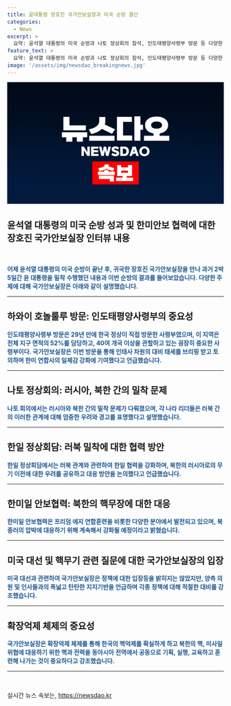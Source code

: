 ```yaml
---
title: 윤대통령 장호진 국가안보실장과 미국 순방 결산
categories:
  - News
excerpt: >
  요약: 윤석열 대통령의 미국 순방과 나토 정상회의 참석, 인도태평양사령부 방문 등 다양한 활동을 소개했으며, 미국 대선과 트럼프 전 대통령의 재집권 전망에 대한 분석, 러시아와 북한의 관계 등 다양한 안보 이슈를 다루었습니다. 한미일 안보협력 강화와 확장억제 체제 등에 대한 현재 대응 방안과 계획을 다루었습니다.
feature_text: >
  요약: 윤석열 대통령의 미국 순방과 나토 정상회의 참석, 인도태평양사령부 방문 등 다양한 활동을 소개했으며, 미국 대선과 트럼프 전 대통령의 재집권 전망에 대한 분석, 러시아와 북한의 관계 등 다양한 안보 이슈를 다루었습니다. 한미일 안보협력 강화와 확장억제 체제 등에 대한 현재 대응 방안과 계획을 다루었습니다.
image: '/assets/img/newsdao_breakingnews.jpg'
---
```


<p><img src="/assets/img/newsdao_breakingnews.jpg" alt="pcversion 속보" /></p>

<h2 data-ke-size="size26">윤석열 대통령의 미국 순방 성과 및 한미안보 협력에 대한 장호진 국가안보실장 인터뷰 내용</h2>

<p data-ke-size="size16">&nbsp;</p>

<p data-ke-size="size16"><b><span style="color: #1a5490;">어제 윤석열 대통령의 미국 순방이 끝난 후, 귀국한 장호진 국가안보실장을 만나 과거 2박 5일간 윤 대통령을 밀착 수행했던 내용과 이번 순방의 결과를 들어보았습니다. 다양한 주제에 대해 국가안보실장은 아래와 같이 설명했습니다.</span></b></p>

<hr>

<h2 data-ke-size="size26">하와이 호놀룰루 방문: 인도태평양사령부의 중요성</h2>

<p data-ke-size="size16"><b><span style="color: #1a5490;">인도태평양사령부 방문은 29년 만에 한국 정상이 직접 방문한 사령부였으며, 이 지역은 전체 지구 면적의 52%를 담당하고, 40여 개국 이상을 관할하고 있는 굉장히 중요한 사령부이다. 국가안보실장은 이번 방문을 통해 인태사 차원의 대비 태세를 브리핑 받고 토의하며 한미 연합사의 일체감 강화에 기여했다고 언급했습니다.</span></b></p>

<hr>

<h2 data-ke-size="size26">나토 정상회의: 러시아, 북한 간의 밀착 문제</h2>

<p data-ke-size="size16"><b><span style="color: #1a5490;">나토 회의에서는 러시아와 북한 간의 밀착 문제가 다뤄졌으며, 각 나라 리더들은 러북 간의 이러한 관계에 대해 엄중한 우려와 경고를 표명했다고 설명했습니다.</span></b></p>

<hr>

<h2 data-ke-size="size26">한일 정상회담: 러북 밀착에 대한 협력 방안</h2>

<p data-ke-size="size16"><b><span style="color: #1a5490;">한일 정상회담에서는 러북 관계와 관련하여 한일 협력을 강화하며, 북한의 러시아로의 무기 이전에 대한 우려를 공유하고 대응 방안을 논의했다고 언급했습니다.</span></b></p>

<hr>

<h2 data-ke-size="size26">한미일 안보협력: 북한의 핵무장에 대한 대응</h2>

<p data-ke-size="size16"><b><span style="color: #1a5490;">한미일 안보협력은 프리덤 에지 연합훈련을 비롯한 다양한 분야에서 발전되고 있으며, 북중러의 압박에 대응하기 위해 계속해서 강화될 예정이라고 밝혔습니다.</span></b></p>

<hr>

<h2 data-ke-size="size26">미국 대선 및 핵무기 관련 질문에 대한 국가안보실장의 입장</h2>

<p data-ke-size="size16"><b><span style="color: #1a5490;">미국 대선과 관련하여 국가안보실장은 정책에 대한 입장등을 밝히지는 않았지만, 양측 의원 및 인사들과의 폭넓고 탄탄한 지지기반을 언급하며 각종 정책에 대해 적절한 대비를 강조했습니다.</span></b></p>

<hr>

<h2 data-ke-size="size26">확장억제 체제의 중요성</h2>

<p data-ke-size="size16"><b><span style="color: #1a5490;">국가안보실장은 확장억제 체제를 통해 한국의 핵억제를 확실하게 하고 북한의 핵, 미사일 위협에 대응하기 위한 핵과 전력을 동아시아 전역에서 공동으로 기획, 실행, 교육하고 훈련해 나가는 것이 중요하다고 강조했습니다.</span></b></p>

<hr>

<p data-ke-size="size16">&nbsp;</p>
실시간 뉴스 속보는, <a href="https://newsdao.kr" rel="dofollow">https://newsdao.kr</a>


